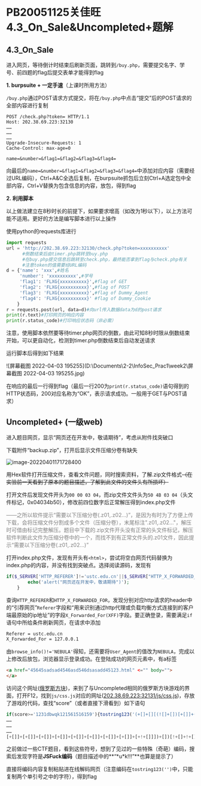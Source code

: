 # PB20051125关佳旺4.3_On_Sale&Uncompleted+题解

## 4.3_On_Sale

进入网页，等待倒计时结束后刷新页面，跳转到`/buy.php`，需要提交名字、学号、前四题的flag后提交表单才能得到flag

**1. burpsuite + 一定手速**（上课时所用方法）

`/buy.php`通过POST请求方式提交，将在`/buy.php`中点击“提交”后的POST请求的全部内容进行复制

```
POST /check.php?token= HTTP/1.1
Host: 202.38.69.223:32130
……
……
……
Upgrade-Insecure-Requests: 1
Cache-Control: max-age=0

name=&number=&flag1=&flag2=&flag3=&flag4=
```

向最后的`name=&number=&flag1=&flag2=&flag3=&flag4=`中添加对应内容（需要经过URL编码），Ctrl+A&C全选后复制，在burpsuite抓包后立刻Ctrl+A选定包中全部内容，Ctrl+V替换为包含信息的内容，放包，得到flag

**2. 利用脚本**

以上做法建立在8秒时长的前提下，如果要求增高（如改为1秒以下），以上方法可能不适用。更好的方法是编写脚本进行以上操作

使用python的requests库进行

```python
import requests
url = 'http://202.38.69.223:32130/check.php?token=xxxxxxxxxx'
      #倒数结束后由timer.php跳转至buy.php
      #在buy.php提交信息后跳转至check.php，最终能否拿到flag与check.php有关
      #注意token的值需要经URL编码
d = {'name': 'xxx',#姓名
     'number': 'xxxxxxxxxx',#学号
     'flag1': 'FLXG{xxxxxxxxxx}',#flag of GET
     'flag2': 'FLXG{xxxxxxxxxx}',#flag of POST
     'flag3': 'FLXG{xxxxxxxxxx}',#flag of Dummy_Agent
     'flag4': 'FLXG{xxxxxxxxxx}' #flag of Dummy_Cookie
    }
r = requests.post(url, data=d)#向url传入数据data为d的post请求
print(r.text)#打印网页的响应内容
print(r.status_code)#打印响应状态码（非必需）

```

注意，使用脚本依然要等待timer.php网页的倒数，由此可知8秒时限从倒数结束开始，可以更自动化，检测到timer.php倒数结束后自动发送请求

运行脚本后得到如下结果

![屏幕截图 2022-04-03 195255](D:\Documents\2-2\InfoSec_Prac1\week2\屏幕截图 2022-04-03 195255.jpg)

在响应的最后一行得到flag（最后一行200为`print(r.status_code)`语句得到的HTTP状态码，200对应名称为“OK”，表示请求成功。一般用于GET与POST请求）

## Uncompleted+ (一级web)

进入题目网页，显示“网页还在开发中，敬请期待”，考虑从附件找突破口

下载附件“backup.zip”，打开后显示文件压缩分卷有缺失

![image-20220401171728400](C:\Users\GJW\AppData\Roaming\Typora\typora-user-images\image-20220401171728400.png)

用Hex软件打开压缩文件，查看文件问题，同时搜索资料，了解.zip文件格式~~（在实验前一天看到了原本的题目描述，了解到此文件的文件头有所损坏）~~

打开文件后发现文件开头为`00 00 03 04`，而zip文件文件头为`50 4B 03 04`（头文件标记，0x04034b50），修改前四位数字后正常解压得到index.php文件

<font color=grey>——之所以软件提示“需要以下压缩分卷(.z01,.z02...)”，是因为有时为了方便上传下载，会将压缩文件分割成多个文件（压缩分卷），末尾标注".z01,.z02..."，解压时可借由标记完整解压。题目中下载的.zip文件开头没有正常的头文件标记，解压软件判断此文件为压缩分卷中的一个，而找不到有正常文件头的.z01文件，因此提示“需要以下压缩分卷(.z01,.z02...)”</font>

打开index.php文件，发现有开头有`<html>`，尝试将空白网页代码替换为index.php的内容，并没有找到突破点。选择阅读源码，发现有

```php
if($_SERVER['HTTP_REFERER']!='ustc.edu.cn'||$_SERVER["HTTP_X_FORWARDED_FOR"]!='127.0.0.1'||browse_info()!='NEBULA'){
		echo('alert("网页还在开发中，敬请期待")');
	}
```

查询`HTTP_REFERER`和`HTTP_X_FORWARDED_FOR`，发现分别对应http请求的header中的“引荐网页”`Referer`字段和“用来识别通过http代理或负载均衡方式连接到的客户端最原始的ip地址”的字段`X_Forwarded_For(XFF)`字段。要正确登录，需要满足`if`语句中所给条件刷新网页，在请求中添加

```html
Referer = ustc.edu.cn
X_Forwarded_For = 127.0.0.1
```

由`browse_info()!='NEBULA'`得知，还需要将`User_Agent`的值改为`NEBULA`，完成以上修改后放包，浏览器显示登录成功。在登陆成功的网页元素中，有a标签

```html
<a href="45645sadsad4546asd546dsasadd45123.html" <="" body="">
</a>
```

访问这个网址([俄罗斯方块](http://202.38.69.223:32131/45645sadsad4546asd546dsasadd45123.html))，来到了与Uncompleted相同的俄罗斯方块游戏的界面，打开F12，找到`js/css.js`对应的网址([202.38.69.223:32131/js/css.js](http://202.38.69.223:32131/js/css.js))，存放了游戏的代码，查找“score”（或者直接下滑看到）如下语句

```js
if(score>='1231dbwqk121561516159'){tostring123('(+[]+[][(![]+[])[+[]]+([![]]+[]
……
……
……
[+[]]+[+[]]+[+[]]+[+[]]+[+[]]+[+[]]+[+[]]+[+[]]+[+!+[]]])+[])[!+[]+!+[]]+[+!+[]])');
```

之前做过一些CTF题目，看到这些符号，想到了见过的一些特殊（奇葩）编码，搜索后发现字符是**JSFuck编码**（题目描述中的**“\*u\*k!!!”**也算是提示了）

直接将编码内容复制粘贴进在线解码网页（注意编码在`tostring123('')`中，只能复制两个单引号之中的字符），得到flag